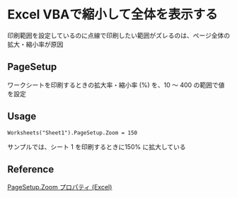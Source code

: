 # Excel VBAで縮小して全体を表示する

印刷範囲を設定しているのに点線で印刷したい範囲がズレるのは、ページ全体の拡大・縮小率が原因

## PageSetup

ワークシートを印刷するときの拡大率・縮小率 (%) を、10 ～ 400 の範囲で値を設定

## Usage
```VBScript
Worksheets("Sheet1").PageSetup.Zoom = 150
```
サンプルでは、シート 1 を印刷するときに150% に拡大している

## Reference
[PageSetup.Zoom プロパティ (Excel)](https://docs.microsoft.com/ja-jp/office/vba/api/excel.pagesetup.zoom)<br>
